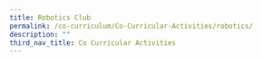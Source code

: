 ```yaml
---
title: Robotics Club
permalink: /co-curriculum/Co-Curricular-Activities/robotics/
description: ""
third_nav_title: Co Curricular Activities
---
```

